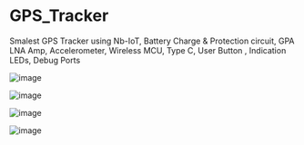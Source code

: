# GPS_Tracker
Smalest GPS Tracker using Nb-IoT, Battery Charge &amp; Protection circuit, GPA LNA Amp, Accelerometer, Wireless MCU, Type C, User Button , Indication LEDs, Debug Ports

![image](https://user-images.githubusercontent.com/67455535/218732706-d53eb65a-aac7-4402-8228-aedbe10732e2.png)

![image](https://user-images.githubusercontent.com/67455535/218732755-9a93c0f9-47e9-4256-8a4a-70ce1b5fcb60.png)

![image](https://user-images.githubusercontent.com/67455535/218732832-8ea7ea95-6039-462f-92f2-d8af1f4d73e4.png)

![image](https://user-images.githubusercontent.com/67455535/218732898-a38344d2-1fcb-4e0b-bcf2-3c7c35dff58b.png)
